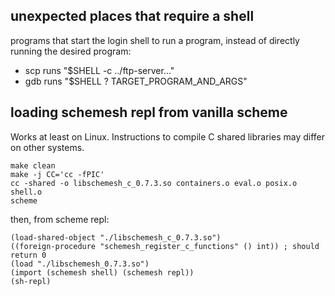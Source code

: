 ## unexpected places that require a shell
programs that start the login shell to run a program,
instead of directly running the desired program:

* scp runs "$SHELL -c ../ftp-server..."
* gdb runs "$SHELL ? TARGET_PROGRAM_AND_ARGS"


## loading schemesh repl from vanilla scheme

Works at least on Linux.
Instructions to compile C shared libraries may differ on other systems.

```
make clean
make -j CC='cc -fPIC'
cc -shared -o libschemesh_c_0.7.3.so containers.o eval.o posix.o shell.o
scheme
```
then, from scheme repl:
```
(load-shared-object "./libschemesh_c_0.7.3.so")
((foreign-procedure "schemesh_register_c_functions" () int)) ; should return 0
(load "./libschemesh_0.7.3.so")
(import (schemesh shell) (schemesh repl))
(sh-repl)
```
